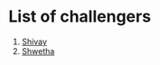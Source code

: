 # List of challengers
1. [Shivay](https://github.com/shivaylamba)
2. [Shwetha](https://github.com/IMAGI-UN)